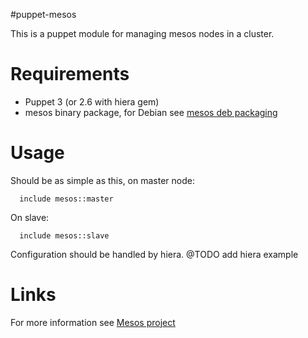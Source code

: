 #puppet-mesos

This is a puppet module for managing mesos nodes in a cluster.

# Requirements
  
  * Puppet 3 (or 2.6 with hiera gem)
  * mesos binary package, for Debian see [mesos deb packaging](https://github.com/deric/mesos-deb-packaging)

# Usage
  
  Should be as simple as this, on master node:

      include mesos::master

  On slave:

      include mesos::slave

  Configuration should be handled by hiera. @TODO add hiera example

# Links

For more information see [Mesos project](http://incubator.apache.org/mesos/)

